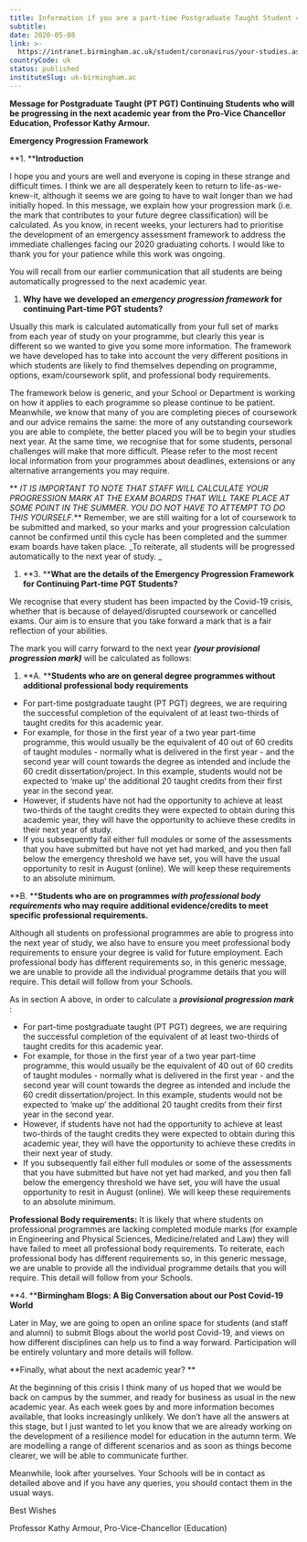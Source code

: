 ```yaml
---
title: Information if you are a part-time Postgraduate Taught Student continuing in the next academic year.
subtitle: 
date: 2020-05-08
link: >-
  https://intranet.birmingham.ac.uk/student/coronavirus/your-studies.aspx
countryCode: uk
status: published
instituteSlug: uk-birmingham.ac
---
```

**Message for Postgraduate Taught (PT PGT) Continuing Students who will be progressing in the next academic year from the Pro-Vice Chancellor Education, Professor Kathy Armour.**

 **Emergency Progression Framework**

 **1.        ****Introduction**

I hope you and yours are well and everyone is coping in these strange and difficult times. I think we are all desperately keen to return to life-as-we-knew-it, although it seems we are going to have to wait longer than we had initially hoped. In this message, we explain how your progression mark (i.e. the mark that contributes to your future degree classification) will be calculated. As you know, in recent weeks, your lecturers had to prioritise the development of an emergency assessment framework to address the immediate challenges facing our 2020 graduating cohorts. I would like to thank you for your patience while this work was ongoing.

You will recall from our earlier communication that all students are being automatically progressed to the next academic year.

  1. **Why have we developed an _emergency progression framework_ for continuing Part-time PGT students?**



Usually this mark is calculated automatically from your full set of marks from each year of study on your programme, but clearly this year is different so we wanted to give you some more information. The framework we have developed has to take into account the very different positions in which students are likely to find themselves depending on programme, options, exam/coursework split, and professional body requirements.

The framework below is generic, and your School or Department is working on how it applies to each programme so please continue to be patient. Meanwhile, we know that many of you are completing pieces of coursework and our advice remains the same: the more of any outstanding coursework you are able to complete, the better placed you will be to begin your studies next year. At the same time, we recognise that for some students, personal challenges will make that more difficult. Please refer to the most recent local information from your programmes about deadlines, extensions or any alternative arrangements you may require.

 ** _IT IS IMPORTANT TO NOTE THAT STAFF WILL CALCULATE YOUR PROGRESSION MARK AT THE EXAM BOARDS THAT WILL TAKE PLACE AT SOME POINT IN THE SUMMER. YOU DO NOT HAVE TO ATTEMPT TO DO THIS YOURSELF._** Remember, we are still waiting for a lot of coursework to be submitted and marked, so your marks and your progression calculation cannot be confirmed until this cycle has been completed and the summer exam boards have taken place. _To reiterate, all students will be progressed automatically to the next year of study.  _

  1. **3.        ****What are the details of the Emergency Progression Framework for Continuing Part-time PGT Students?**



We recognise that every student has been impacted by the Covid-19 crisis, whether that is because of delayed/disrupted coursework or cancelled exams. Our aim is to ensure that you take forward a mark that is a fair reflection of your abilities.   

The mark you will carry forward to the next year **_(your provisional progression mark)_** will be calculated as follows:

  1. **A.       ****Students who are on general degree programmes without additional professional body requirements**


  * For part-time postgraduate taught (PT PGT) degrees, we are requiring the successful completion of the equivalent of at least two-thirds of taught credits for this academic year.
  * For example, for those in the first year of a two year part-time programme, this would usually be the equivalent of 40 out of 60 credits of taught modules - normally what is delivered in the first year - and the second year will count towards the degree as intended and include the 60 credit dissertation/project. In this example, students would not be expected to ‘make up’ the additional 20 taught credits from their first year in the second year.
  * However, if students have not had the opportunity to achieve at least two-thirds of the taught credits they were expected to obtain during this academic year, they will have the opportunity to achieve these credits in their next year of study.
  * If you subsequently fail either full modules or some of the assessments that you have submitted but have not yet had marked, and you then fall below the emergency threshold we have set, you will have the usual opportunity to resit in August (online). We will keep these requirements to an absolute minimum.



**B.       ****Students who are on programmes _with professional body requirements_ who may require additional evidence/credits to meet specific professional requirements.**

Although all students on professional programmes are able to progress into the next year of study, we also have to ensure you meet professional body requirements to ensure your degree is valid for future employment. Each professional body has different requirements so, in this generic message, we are unable to provide all the individual programme details that you will require. This detail will follow from your Schools.

As in section A above, in order to calculate a **_provisional progression mark_** :

  * For part-time postgraduate taught (PT PGT) degrees, we are requiring the successful completion of the equivalent of at least two-thirds of taught credits for this academic year.
  * For example, for those in the first year of a two year part-time programme, this would usually be the equivalent of 40 out of 60 credits of taught modules - normally what is delivered in the first year - and the second year will count towards the degree as intended and include the 60 credit dissertation/project. In this example, students would not be expected to ‘make up’ the additional 20 taught credits from their first year in the second year.
  * However, if students have not had the opportunity to achieve at least two-thirds of the taught credits they were expected to obtain during this academic year, they will have the opportunity to achieve these credits in their next year of study.
  * If you subsequently fail either full modules or some of the assessments that you have submitted but have not yet had marked, and you then fall below the emergency threshold we have set, you will have the usual opportunity to resit in August (online). We will keep these requirements to an absolute minimum.



**Professional Body requirements:** It is likely that where students on professional programmes are lacking completed module marks (for example in Engineering and Physical Sciences, Medicine/related and Law) they will have failed to meet all professional body requirements. To reiterate, each professional body has different requirements so, in this generic message, we are unable to provide all the individual programme details that you will require. This detail will follow from your Schools.

 **4.        ****Birmingham Blogs: A Big Conversation about our Post Covid-19 World**

Later in May, we are going to open an online space for students (and staff and alumni) to submit Blogs about the world post Covid-19, and views on how different disciplines can help us to find a way forward. Participation will be entirely voluntary and more details will follow.

 **Finally, what about the next academic year?   **

At the beginning of this crisis I think many of us hoped that we would be back on campus by the summer, and ready for business as usual in the new academic year. As each week goes by and more information becomes available, that looks increasingly unlikely. We don’t have all the answers at this stage, but I just wanted to let you know that we are already working on the development of a resilience model for education in the autumn term. We are modelling a range of different scenarios and as soon as things become clearer, we will be able to communicate further.

Meanwhile, look after yourselves. Your Schools will be in contact as detailed above and if you have any queries, you should contact them in the usual ways. 

Best Wishes

Professor Kathy Armour, Pro-Vice-Chancellor (Education)
